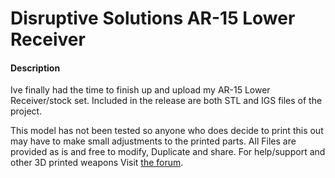 # Disruptive Solutions AR-15 Lower Receiver 

#### Description

Ive finally had the time to finish up and upload my AR-15 Lower Receiver/stock set.  Included in the release are both STL and IGS files of the project.

This model has not been tested so anyone who does decide to print this out may have to make small adjustments to the printed parts. All Files are provided as is and free to modify, Duplicate and share. For help/support and other 3D printed weapons Visit [the forum](http://forums.defcad.com/showthread.php?848-Disruptive-Solutions-AR-15-Release-version&p=5004). 
